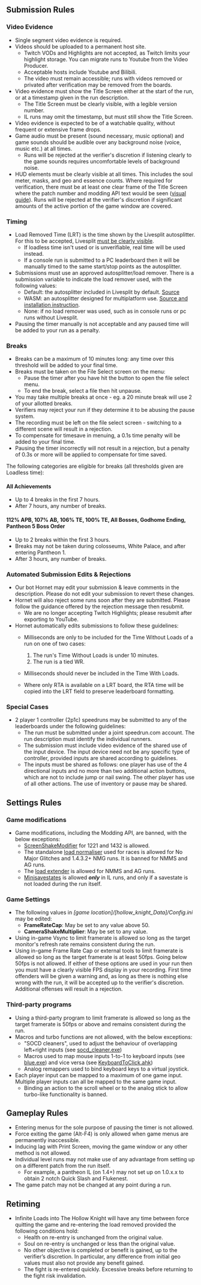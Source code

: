 ## Submission Rules

### Video Evidence

- Single segment video evidence is required.
- Videos should be uploaded to a permanent host site.
  - Twitch VODs and Highlights are not accepted, as Twitch limits your highlight storage. You can migrate runs to Youtube from the Video Producer.
  - Acceptable hosts include Youtube and Bilibili.
  - The video must remain accessible; runs with videos removed or privated after verification may be removed from the boards.
- Video evidence must show the Title Screen either at the start of the run, or at a timestamp given in the run description.
  - The Title Screen must be clearly visible, with a legible version number.
  - IL runs may omit the timestamp, but must still show the Title Screen.
- Video evidence is expected to be of a watchable quality, without frequent or extensive frame drops.
- Game audio must be present (sound necessary, music optional) and game sounds should be audible over any background noise (voice, music etc.) at all times.
  - Runs will be rejected at the verifier's discretion if listening clearly to the game sounds requires uncomfortable levels of background noise.
- HUD elements must be clearly visible at all times. This includes the soul meter, masks, and geo and essence counts. Where required for verification, there must be at least one clear frame of the Title Screen where the patch number and modding API text would be seen ([visual guide](https://github.com/hk-speedrunning/HK-Rules/blob/main/video-guidelines.md)). Runs will be rejected at the verifier's discretion if significant amounts of the active portion of the game window are covered.

### Timing

- Load Removed Time (LRT) is the time shown by the Livesplit autosplitter. For this to be accepted, Livesplit [must be clearly visible](https://github.com/hk-speedrunning/HK-Rules/blob/main/video-guidelines.md).
  - If loadless time isn't used or is unverifiable, real time will be used instead.
  - If a console run is submitted to a PC leaderboard then it will be manually timed to the same start/stop points as the autosplitter.
- Submissions must use an approved autosplitter/load remover. There is a submission variable to indicate the load remover used, with the following values:
  - Default: the autosplitter included in Livesplit by default. [Source](https://github.com/ShootMe/LiveSplit.HollowKnight)
  - WASM: an autosplitter designed for multiplatform use. [Source and installation instruction](https://github.com/AlexKnauth/hollowknight-autosplit-wasm).
  - None: if no load remover was used, such as in console runs or pc runs without Livesplit.
- Pausing the timer manually is not acceptable and any paused time will be added to your run as a penalty.

### Breaks

- Breaks can be a maximum of 10 minutes long: any time over this threshold will be added to your final time.
- Breaks must be taken on the File Select screen on the menu:
    - Pause the timer after you have hit the button to open the file select menu.
    - To end the break, select a file then hit unpause.
- You may take multiple breaks at once - eg. a 20 minute break will use 2 of your allotted breaks.
- Verifiers may reject your run if they determine it to be abusing the pause system.
- The recording must be left on the file select screen - switching to a different scene will result in a rejection.
- To compensate for timesave in menuing, a 0.1s time penalty will be added to your final time.
- Pausing the timer incorrectly will not result in a rejection, but a penalty of 0.3s or more will be applied to compensate for time saved.

The following categories are eligible for breaks (all thresholds given are Loadless time):

#### All Achievements

- Up to 4 breaks in the first 7 hours.
- After 7 hours, any number of breaks.

#### 112% APB, 107% AB, 106% TE, 100% TE, All Bosses, Godhome Ending, Pantheon 5 Boss Order

- Up to 2 breaks within the first 3 hours.
- Breaks may not be taken during colosseums, White Palace, and after entering Pantheon 1.
- After 3 hours, any number of breaks.

### Automated Submission Edits & Rejections
- Our bot Hornet may edit your submission & leave comments in the description. Please do not edit your submission to revert these changes.
- Hornet will also reject some runs soon after they are submitted. Please follow the guidance offered by the rejection message then resubmit.
  - We are no longer accepting Twitch Highlights; please resubmit after exporting to YouTube.
- Hornet automatically edits submissions to follow these guidelines:
  - Milliseconds are only to be included for the Time Without Loads of a run on one of two cases:
  
    1.  The run's Time Without Loads is under 10 minutes.
    2.  The run is a tied WR.
  
  - Milliseconds should never be included in the Time With Loads.
  - Where only RTA is available on a LRT board, the RTA time will be copied into the LRT field to preserve leaderboard formatting.

### Special Cases

- 2 player 1 controller (2p1c) speedruns may be submitted to any of the leaderboards under the following guidelines:
  - The run must be submitted under a joint speedrun.com account. The run description must identify the individual runners.
  - The submission must include video evidence of the shared use of the input device. The input device need not be any specific type of controller, provided inputs are shared according to guidelines.
  - The inputs must be shared as follows: one player has use of the 4 directional inputs and no more than two additional action buttons, which are not to include jump or nail swing. The other player has use of all other actions. The use of inventory or pause may be shared.

## Settings Rules

### Game modifications

- Game modifications, including the Modding API, are banned, with the below exceptions:
  - [ScreenShakeModifier](https://github.com/hk-speedrunning/HK-Resources/blob/main/README.md#screenshakemodifier) for 1221 and 1432 is allowed.
  - The standalone [load normaliser](https://github.com/hk-speedrunning/HK-Resources/blob/main/README.md#loadnormaliser) used for races is allowed for No Major Glitches and 1.4.3.2+ NMG runs. It is banned for NMMS and AG runs.
  - The [load extender](https://github.com/hk-speedrunning/HK-Resources/blob/main/README.md#loadextender) is allowed for NMMS and AG runs.
  - [Minisavestates](https://github.com/hk-speedrunning/HK-Resources/blob/main/README.md#minisavestates) is allowed **_only_** in IL runs, and only if a savestate is not loaded during the run itself.

### Game Settings

- The following values in _[game location]/[hollow_knight_Data]/Config.ini_ may be edited:
  - **FrameRateCap**: May be set to any value above 50.
  - **CameraShakeMultiplier**: May be set to any value.
- Using in-game Vsync to limit framerate is allowed so long as the target monitor's refresh rate remains consistent during the run.
- Using in-game Frame Rate Cap or external tools to limit framerate is allowed so long as the target framerate is at least 50fps. Going below 50fps is not allowed. If either of these options are used in your run then you must have a clearly visible FPS display in your recording. First time offenders will be given a warning and, as long as there is nothing else wrong with the run, it will be accepted up to the verifier's discretion. Additional offenses will result in a rejection.

### Third-party programs

- Using a third-party program to limit framerate is allowed so long as the target framerate is 50fps or above and remains consistent during the run.
- Macros and turbo functions are not allowed, with the below exceptions:
  - "SOCD cleaners", used to adjust the behaviour of overlapping left+right inputs (see [socd_cleaner.exe](https://github.com/valignatev/socd/releases/download/0.0.8/socd_cleaner.exe))
  - Macros used to map mouse inputs 1-to-1 to keyboard inputs (see [blue.exe](https://github.com/hk-speedrunning/HK-Resources/raw/main/External%20Tools/Blue/blue.exe)) and vice versa (see [KeyboardToClick.ahk](https://github.com/hk-speedrunning/HK-Resources/raw/main/External%20Tools/KeyboardToClick/KeyboardToClick.ahk))
  - Analog remappers used to bind keyboard keys to a virtual joystick.
- Each player input can be mapped to a maximum of one game input. Multiple player inputs can all be mapped to the same game input.
  - Binding an action to the scroll wheel or to the analog stick to allow turbo-like functionality is banned.

## Gameplay Rules

- Entering menus for the sole purpose of pausing the timer is not allowed.
- Force exiting the game (Alt-F4) is only allowed when game menus are permanently inaccessible.
- Inducing lag with Print Screen, moving the game window or any other method is not allowed.
- Individual level runs may not make use of any advantage from setting up on a different patch from the run itself.
  - For example, a pantheon IL (on 1.4+) may not set up on 1.0.x.x to obtain 2 notch Quick Slash and Flukenest.
- The game patch may not be changed at any point during a run.

## Retiming

- Infinite Loads into The Hollow Knight will have any time between force quitting the game and re-entering the load removed provided the following conditions hold:
  - Health on re-entry is unchanged from the original value.
  - Soul on re-entry is unchanged or less than the original value.
  - No other objective is completed or benefit is gained, up to the verifier’s discretion. In particular, any difference from initial geo values must also not provide any benefit gained.
  - The fight is re-entered quickly. Excessive breaks before returning to the fight risk invalidation.
